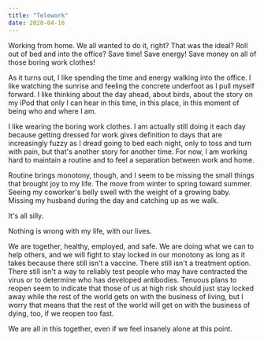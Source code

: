```yaml
---
title: "Telework"
date: 2020-04-16
---
```


Working from home. We all wanted to do it, right? That was the ideal? Roll out of bed and into the office? Save time! Save energy! Save money on all of those boring work clothes!

As it turns out, I like spending the time and energy walking into the office. I like watching the sunrise and feeling the concrete underfoot as I pull myself forward. I like thinking about the day ahead, about birds, about the story on my iPod that only I can hear in this time, in this place, in this moment of being who and where I am.

I like wearing the boring work clothes. I am actually still doing it each day because getting dressed for work gives definition to days that are increasingly fuzzy as I dread going to bed each night, only to toss and turn with pain, but that's another story for another time. For now, I am working hard to maintain a routine and to feel a separation between work and home.

Routine brings monotony, though, and I seem to be missing the small things that brought joy to my life. The move from winter to spring toward summer. Seeing my coworker's belly swell with the weight of a growing baby. Missing my husband during the day and catching up as we walk.

It's all silly.

Nothing is wrong with my life, with our lives.

We are together, healthy, employed, and safe. We are doing what we can to help others, and we will fight to stay locked in our monotony as long as it takes because there still isn't a vaccine. There still isn't a treatment option. There still isn't a way to reliably test people who may have contracted the virus or to determine who has developed antibodies. Tenuous plans to reopen seem to indicate that those of us at high risk should just stay locked away while the rest of the world gets on with the business of living, but I worry that means that the rest of the world will get on with the business of dying, too, if we reopen too fast.

We are all in this together, even if we feel insanely alone at this point.  
